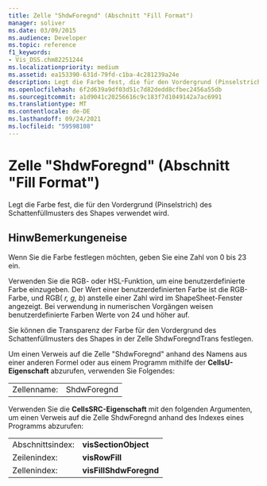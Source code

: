 ```yaml
---
title: Zelle "ShdwForegnd" (Abschnitt "Fill Format")
manager: soliver
ms.date: 03/09/2015
ms.audience: Developer
ms.topic: reference
f1_keywords:
- Vis_DSS.chm82251244
ms.localizationpriority: medium
ms.assetid: ea153390-631d-79fd-c1ba-4c281239a24e
description: Legt die Farbe fest, die für den Vordergrund (Pinselstrich) des Schattenfüllmusters des Shapes verwendet wird.
ms.openlocfilehash: 6f2d639a9df03d51c7d82dedd8cfbec2456a55db
ms.sourcegitcommit: a1d9041c20256616c9c183f7d1049142a7ac6991
ms.translationtype: MT
ms.contentlocale: de-DE
ms.lasthandoff: 09/24/2021
ms.locfileid: "59598108"
---
```

# <a name="shdwforegnd-cell-fill-format-section"></a>Zelle "ShdwForegnd" (Abschnitt "Fill Format")

Legt die Farbe fest, die für den Vordergrund (Pinselstrich) des Schattenfüllmusters des Shapes verwendet wird.
  
## <a name="remarks"></a>HinwBemerkungeneise

Wenn Sie die Farbe festlegen möchten, geben Sie eine Zahl von 0 bis 23 ein.
  
Verwenden Sie die RGB- oder HSL-Funktion, um eine benutzerdefinierte Farbe einzugeben. Der Wert einer benutzerdefinierten Farbe ist die RGB-Farbe, und RGB( *r, g, b*) anstelle einer Zahl wird im ShapeSheet-Fenster angezeigt. Bei verwendung in numerischen Vorgängen weisen benutzerdefinierte Farben Werte von 24 und höher auf. 
  
Sie können die Transparenz der Farbe für den Vordergrund des Schattenfüllmusters des Shapes in der Zelle ShdwForegndTrans festlegen.
  
Um einen Verweis auf die Zelle "ShdwForegnd" anhand des Namens aus einer anderen Formel oder aus einem Programm mithilfe der **CellsU-Eigenschaft** abzurufen, verwenden Sie Folgendes: 
  
|||
|:-----|:-----|
| Zellenname:  <br/> | ShdwForegnd  <br/> |
   
Verwenden Sie die **CellsSRC-Eigenschaft** mit den folgenden Argumenten, um einen Verweis auf die Zelle ShdwForegnd anhand des Indexes eines Programms abzurufen: 
  
|||
|:-----|:-----|
| Abschnittsindex:  <br/> |**visSectionObject** <br/> |
| Zeilenindex:  <br/> |**visRowFill** <br/> |
| Zellenindex:  <br/> |**visFillShdwForegnd** <br/> |
   

